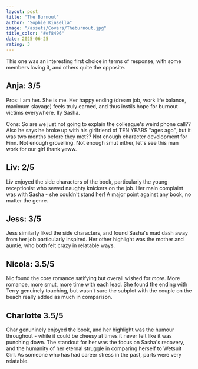 ```yaml
---
layout: post
title: "The Burnout"
author: "Sophie Kinsella"
image: "/assets/Covers/Theburnout.jpg"
title_color: "#ef8496"
date: 2025-06-25
rating: 3
---
```

This one was an interesting first choice in terms of response, with some members loving it, and others quite the opposite.

## Anja: 3/5

Pros: I am her. She is me. Her happy ending (dream job, work life balance, maximum slayage) feels truly earned, and thus instils hope for burnout victims everywhere. Ily Sasha. 

Cons: So are we just not going to explain the colleague's weird phone call?? Also he says he broke up with his girlfriend of TEN YEARS "ages ago", but it was two months before they met?? Not enough character development for Finn. Not enough grovelling. Not enough smut either, let's see this man work for our girl thank yeww.

## Liv: 2/5

Liv enjoyed the side characters of the book, particularly the young receptionist who sewed naughty knickers on the job. Her main complaint was with Sasha - she couldn't stand her! A major point against any book, no matter the genre.

## Jess: 3/5

Jess similarly liked the side characters, and found Sasha's mad dash away from her job particularly inspired. Her other highlight was the mother and auntie, who both felt crazy in relatable ways.

## Nicola: 3.5/5

Nic found the core romance satifying but overall wished for *more*. More romance, more smut, more time with each lead. She found the ending with Terry genuinely touching, but wasn't sure the subplot with the couple on the beach really added as much in comparison.

## Charlotte 3.5/5

Char genuninely enjoyed the book, and her highlight was the humour throughout - while it could be cheesy at times it never felt like it was punching down. The standout for her was the focus on Sasha's recovery, and the humanity of her eternal struggle in comparing herself to Wetsuit Girl. As someone who has had career stress in the past, parts were very relatable.